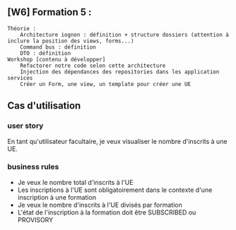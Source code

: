 ## [W6] Formation 5 :

    Théorie :
        Architecture iognon : définition + structure dossiers (attention à inclure la position des views, forms...)
        Command bus : définition
        DTO : définition
    Workshop [contenu à développer]
        Refactorer notre code selon cette architecture
        Injection des dépendances des repositories dans les application services
        Créer un Form, une view, un template pour créer une UE


## Cas d'utilisation
### user story
En tant qu'utilisateur facultaire, je veux visualiser le nombre d'inscrits à une UE. 
### business rules
- Je veux le nombre total d'inscrits à l'UE
- Les inscriptions à l'UE sont obligatoirement dans le contexte d'une inscription à une formation
- Je veux le nombre d'inscrits à l'UE divisés par formation
- L'état de l'inscription à la formation doit être SUBSCRIBED ou PROVISORY

